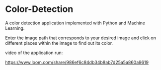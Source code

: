 # Color-Detection

A color detection application implemented with Python and Machine Learning.

Enter the image path that corresponds to your desired image and click on different places within the image to find out its color.



video of the application run:

https://www.loom.com/share/986ef6c84db34b8ab7d25a5a860a9619

